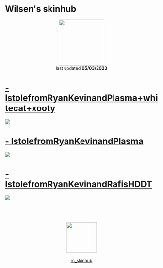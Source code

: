 # Wilsen's skinhub
<p align="center">
<a href="https://osu.ppy.sh/users/9221036">
  <img src="https://a.ppy.sh/9221036"  
       width="150"
       height="150"></a>
<br>
last updated <b>05/03/2023</b>
</p>

# [- IstolefromRyanKevinandPlasma+whitecat+xooty](https://github.com/ryancranie/skinhub/raw/tyfh/player/wilsen/-%20IstolefromRyanKevinandPlasma%2Bwhitecat%2Bxooty.osk)
[![](https://i.imgur.com/HCWW4Kj.jpg)](https://github.com/ryancranie/skinhub/raw/tyfh/player/wilsen/-%20IstolefromRyanKevinandPlasma%2Bwhitecat%2Bxooty.osk)

# [- IstolefromRyanKevinandPlasma](https://github.com/ryancranie/skinhub/raw/tyfh/player/wilsen/-%20IstolefromRyanKevinandPlasma.osk)
[![](https://i.imgur.com/mGn4W1Q.jpg)](https://github.com/ryancranie/skinhub/raw/tyfh/player/wilsen/-%20IstolefromRyanKevinandPlasma.osk)

# [- IstolefromRyanKevinandRafisHDDT](https://github.com/ryancranie/skinhub/raw/tyfh/player/wilsen/-%20IstolefromRyanKevinandRafisHDDT.osk)
[![](https://i.imgur.com/cghGz9l.jpg)](https://github.com/ryancranie/skinhub/raw/tyfh/player/wilsen/-%20IstolefromRyanKevinandRafisHDDT.osk)

#
<p align="center">
  <br></br>
  <a href="https://twitter.com/wilsen_yo">
  <img src="https://i.imgur.com/PUQ5uWf.png" 
       width="100" 
       height="100"></a>
  <br></br>
  <a href="https://github.com/ryancranie/skinhub">rc_skinhub</a>
 </p>



